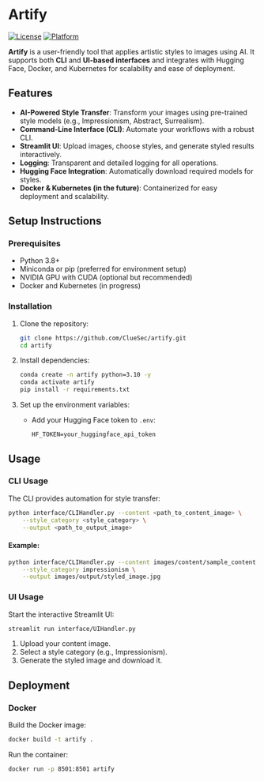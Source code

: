 # Artify

[![License](https://img.shields.io/badge/license-MIT-blue.svg)](LICENSE)
[![Platform](https://img.shields.io/badge/platform-Linux%20%7C%20Windows%20%7C%20MacOS-green)](https://github.com/Klus3kk/artify)

**Artify** is a user-friendly tool that applies artistic styles to images using AI. It supports both **CLI** and **UI-based interfaces** and integrates with Hugging Face, Docker, and Kubernetes for scalability and ease of deployment.

## Features

- **AI-Powered Style Transfer**: Transform your images using pre-trained style models (e.g., Impressionism, Abstract, Surrealism).
- **Command-Line Interface (CLI)**: Automate your workflows with a robust CLI.
- **Streamlit UI**: Upload images, choose styles, and generate styled results interactively.
- **Logging**: Transparent and detailed logging for all operations.
- **Hugging Face Integration**: Automatically download required models for styles.
- **Docker & Kubernetes (in the future)**: Containerized for easy deployment and scalability.

## Setup Instructions

### Prerequisites

- Python 3.8+
- Miniconda or pip (preferred for environment setup)
- NVIDIA GPU with CUDA (optional but recommended)
- Docker and Kubernetes (in progress)

### Installation

1. Clone the repository:
   ```bash
   git clone https://github.com/ClueSec/artify.git
   cd artify
   ```

2. Install dependencies:
   ```bash
   conda create -n artify python=3.10 -y
   conda activate artify
   pip install -r requirements.txt
   ```

3. Set up the environment variables:
   
   - Add your Hugging Face token to `.env`:
     ```
     HF_TOKEN=your_huggingface_api_token
     ```

## Usage

### CLI Usage

The CLI provides automation for style transfer:

```bash
python interface/CLIHandler.py --content <path_to_content_image> \
    --style_category <style_category> \
    --output <path_to_output_image>
```

#### Example:

```bash
python interface/CLIHandler.py --content images/content/sample_content.jpg \
    --style_category impressionism \
    --output images/output/styled_image.jpg
```

### UI Usage

Start the interactive Streamlit UI:

```bash
streamlit run interface/UIHandler.py
```

1. Upload your content image.
2. Select a style category (e.g., Impressionism).
3. Generate the styled image and download it.

## Deployment

### Docker

Build the Docker image:
```bash
docker build -t artify .
```

Run the container:
```bash
docker run -p 8501:8501 artify
```

